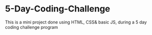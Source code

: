 # 5-Day-Coding-Challenge
This is a mini project done using HTML, CSS&amp; basic JS, during a 5 day coding challenge program
